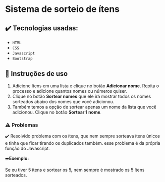 # Sistema de sorteio de ítens

## ✔️ Tecnologias usadas:
- ``HTML``
- ``CSS``
- ``Javascript``
- ``Bootstrap``

## 🔨 Instruções de uso

1. Adicione ítens em uma lista e clique no botão **Adicionar nome**. Repita o processo e adicione quantos nomes ou números quiser.
2. Clique no botão **Sortear nomes** que ele irá mostrar todos os nomes sorteados abaixo dos nomes que você adicionou.
3. Também temos a opção de sortear apenas um nome da lista que você adicionou. Clique no botão **Sortear 1 nome**.

### ⚠️ Problemas
✔️ Resolvido problema com os ítens, que nem sempre sorteava ítens únicos e tinha que ficar tirando os duplicados também. esse problema é da própria função do Javascript.


➡️**Exemplo:**

Se eu tiver 5 ítens e sortear os 5, nem sempre é mostrado os 5 ítens sorteados.